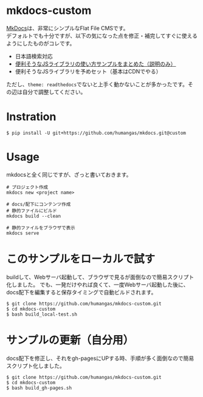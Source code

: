 # mkdocs-custom
[MkDocs](http://www.mkdocs.org/)は、非常にシンプルなFlat File CMSです。  
デフォルトでも十分ですが、以下の気になった点を修正・補完してすぐに使えるようにしたものがコレです。

- 日本語検索対応
- [便利そうなJSライブラリの使い方サンプルをまとめた（説明のみ）](http://humangas.github.io/mkdocs-custom/)
- 便利そうなJSライブラリを予めセット（基本はCDNでやる）

ただし、`theme: readthedocs`でないと上手く動かないことが多かったです。その辺は自分で調整してください。


# Instration
```
$ pip install -U git+https://github.com/humangas/mkdocs.git@custom
```

# Usage
mkdocsと全く同じですが、ざっと書いておきます。

```
# プロジェクト作成
mkdocs new <project name>

# docs/配下にコンテンツ作成
# 静的ファイルにビルド
mkdocs build --clean

# 静的ファイルをブラウザで表示
mkdocs serve
```

# このサンプルをローカルで試す
buildして、Webサーバ起動して、ブラウザで見るが面倒なので簡易スクリプト化しました。
でも、一発だけやれば良くて、一度Webサーバ起動した後に、docs配下を編集すると保存タイミングで自動ビルドされます。
```
$ git clone https://github.com/humangas/mkdocs-custom.git
$ cd mkdocs-custom
$ bash build_local-test.sh
```

# サンプルの更新（自分用）
docs配下を修正し、それをgh-pagesにUPする時、手順が多く面倒なので簡易スクリプト化しました。
```
$ git clone https://github.com/humangas/mkdocs-custom.git
$ cd mkdocs-custom
$ bash build_gh-pages.sh
```
